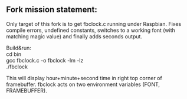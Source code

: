 Fork mission statement:
-----------------------

Only target of this fork is to get fbclock.c running under Raspbian.
Fixes compile errors, undefined constants, switches to a working font
(with matching magic value) and finally adds seconds output.

Build&run:  
cd bin  
gcc fbclock.c -o fbclock -lm -lz  
./fbclock  

This will display hour+minute+second time in right top corner of framebuffer.
fbclock acts on two environment variables (FONT, FRAMEBUFFER).
